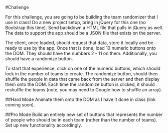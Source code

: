 #Challenge

For this challenge, you are going to be building the team randomizer that I use in class! Do a new project setup, bring in jQuery for this one (no Bootstrap this time). Send backdown a HTML file that pulls in jQuery as well. The data to support the app should be a JSON file that exists on the server. 

The client, once loaded, should request that data, store it locally and be ready to use by the app. Once that is done, load 10 numeric buttons onto the DOM. They should have the numbers 2 - 11 on them. Additionally, you should have a randomize button. 

To start that experience, click on one of the numeric buttons, which should lock in the number of teams to create. The randomize button, should then shuffle the people in data that came back from the server and then display them onto the DOM. Each time the randomize button is clicked, it should reshuffle the teams (note, you may need to Google how to shuffle an array). 

##Hard Mode
Animate them onto the DOM as I have it done in class (link coming soon).

##Pro Mode
Build an entirely new set of buttons that represents the number of people who should be in each team (rather than the number of teams). Set up new functionality accordingly.
